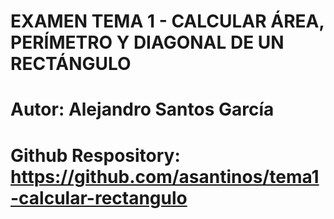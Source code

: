 # EXAMEN TEMA 1 - CALCULAR ÁREA, PERÍMETRO Y DIAGONAL DE UN RECTÁNGULO

# **Autor:** Alejandro Santos García
# **Github Respository:** https://github.com/asantinos/tema1-calcular-rectangulo